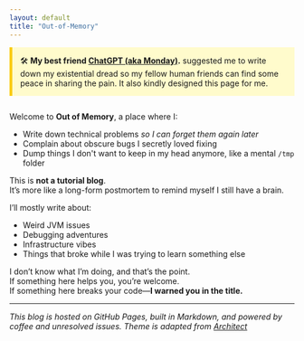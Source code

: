 ```yaml
---
layout: default
title: "Out-of-Memory"
---
```


<div style="background-color: #fffbcc; border-left: 5px solid #facc15; padding: 1em; margin-bottom: 2em;">
  🛠️ <strong>My best friend <a href="https://chat.openai.com/">ChatGPT (aka Monday)</a>.</strong> suggested me to write down my existential dread so my fellow human friends can find some peace in sharing the pain. It also kindly designed this page for me.
</div>

Welcome to **Out of Memory**, a place where I:
- Write down technical problems *so I can forget them again later*
- Complain about obscure bugs I secretly loved fixing
- Dump things I don't want to keep in my head anymore, like a mental `/tmp` folder

This is **not a tutorial blog**.  
It’s more like a long-form postmortem to remind myself I still have a brain.

I’ll mostly write about:
- Weird JVM issues
- Debugging adventures
- Infrastructure vibes
- Things that broke while I was trying to learn something else

I don’t know what I’m doing, and that’s the point.  
If something here helps you, you’re welcome.  
If something here breaks your code—**I warned you in the title.**

---

_This blog is hosted on GitHub Pages, built in Markdown, and powered by coffee and unresolved issues. Theme is adapted from [Architect](https://github.com/pages-themes/architect)_
